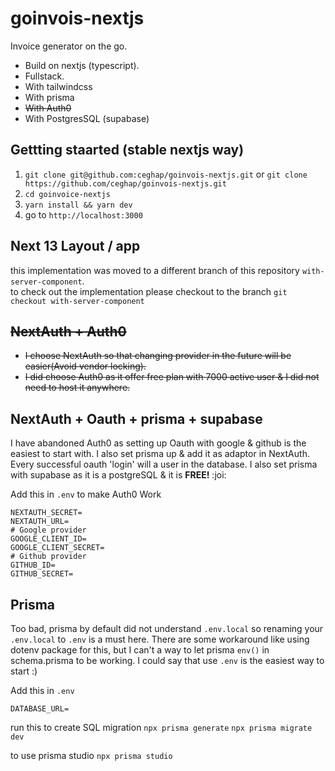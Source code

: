 # goinvois-nextjs

Invoice generator on the go.

- Build on nextjs (typescript).
- Fullstack.
- With tailwindcss
- With prisma
- ~~With Auth0~~
- With PostgresSQL (supabase)

## Gettting staarted (stable nextjs way)

1. `git clone git@github.com:ceghap/goinvois-nextjs.git` or `git clone https://github.com/ceghap/goinvois-nextjs.git`
1. `cd goinvoice-nextjs`
1. `yarn install && yarn dev`
1. go to `http://localhost:3000`

## Next 13 Layout / app

this implementation was moved to a different branch of this repository `with-server-component`.  
to check out the implementation please checkout to the branch `git checkout with-server-component`

## ~~NextAuth + Auth0~~

- ~~I choose NextAuth so that changing provider in the future will be easier(Avoid vendor locking).~~
- ~~I did choose Auth0 as it offer free plan with 7000 active user & I did not need to host it anywhere.~~

## NextAuth + Oauth + prisma + supabase

I have abandoned Auth0 as setting up Oauth with google & github is the easiest to start with.
I also set prisma up & add it as adaptor in NextAuth. Every successful oauth 'login' will a user in the database.
I also set prisma with supabase as it is a postgreSQL & it is **FREE!** :joi:

Add this in `.env` to make Auth0 Work

```
NEXTAUTH_SECRET=
NEXTAUTH_URL=
# Google provider
GOOGLE_CLIENT_ID=
GOOGLE_CLIENT_SECRET=
# Github provider
GITHUB_ID=
GITHUB_SECRET=
```

## Prisma

Too bad, prisma by default did not understand `.env.local` so renaming your `.env.local` to `.env` is a must here.
There are some workaround like using dotenv package for this, but I can't a way to let prisma `env()` in schema.prisma to be working.
I could say that use `.env` is the easiest way to start :)

Add this in `.env`

```
DATABASE_URL=
```

run this to create SQL migration
`npx prisma generate`
`npx prisma migrate dev`

to use prisma studio
`npx prisma studio`
